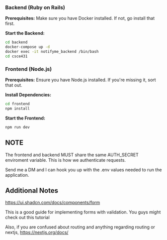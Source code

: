 ### Backend (Ruby on Rails)
**Prerequisites:** Make sure you have Docker installed. If not, go install that first.



**Start the Backend:**
```sh
cd backend
docker-compose up -d
docker exec -it notifyme_backend /bin/bash
cd csce431
```

### Frontend (Node.js)
**Prerequisites:** Ensure you have Node.js installed. If you're missing it, sort that out.

**Install Dependencies:**
```sh
cd frontend
npm install
```

**Start the Frontend:**
```sh
npm run dev
```


## NOTE
The frontend and backend MUST share the same AUTH_SECRET enviroment variable. This is how we authenticate requests.

Send me a DM and I can hook you up with the .env values needed to run the application. 


## Additional Notes

https://ui.shadcn.com/docs/components/form

This is a good guide for implementing forms with validation. You guys might check out this tutorial


Also, if you are confused about routing and anything regarding routing or nextjs,
https://nextjs.org/docs/